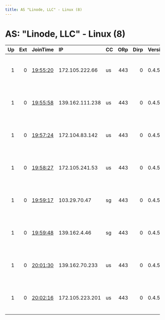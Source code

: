 ```yaml
---
title: AS "Linode, LLC" - Linux (8)
---
```


# AS: "Linode, LLC" - Linux (8)

|   Up |   Ext | JoinTime                                                                                            | IP              | CC   |   ORp |   Dirp | Version   | Contact                  | Nickname     |   eFamMembers |
|-----:|------:|:----------------------------------------------------------------------------------------------------|:----------------|:-----|------:|-------:|:----------|:-------------------------|:-------------|--------------:|
|    1 |     0 | [19:55:20](https://metrics.torproject.org/rs.html#details/F60AAC17870593DEDE7996F7CB7221A9BBAC86CD) | 172.105.222.66  | us   |   443 |      0 | 0.4.5.9   | 2AD9 D137 2415 1FA2 A12B | SISrelayTYO2 |             8 |
|    1 |     0 | [19:55:58](https://metrics.torproject.org/rs.html#details/533E9616C437DA5AA07400376B6D0E71DA7590FF) | 139.162.111.238 | us   |   443 |      0 | 0.4.5.9   | 2AD9 D137 2415 1FA2 A12B | SISrelayTYO3 |             8 |
|    1 |     0 | [19:57:24](https://metrics.torproject.org/rs.html#details/41E3EEBEF95DE72D62E5DC56BE69B799B4967EBA) | 172.104.83.142  | us   |   443 |      0 | 0.4.5.9   | 2AD9 D137 2415 1FA2 A12B | SISrelayTYO4 |             8 |
|    1 |     0 | [19:58:27](https://metrics.torproject.org/rs.html#details/8A8BB9433AD84546187380C9C52E102BAED905AA) | 172.105.241.53  | us   |   443 |      0 | 0.4.5.9   | 2AD9 D137 2415 1FA2 A12B | SISrelayTYO5 |             8 |
|    1 |     0 | [19:59:17](https://metrics.torproject.org/rs.html#details/C0F8E409D7E062E94CECF4EA894CFEC5C2E44C19) | 103.29.70.47    | sg   |   443 |      0 | 0.4.5.9   | 2AD9 D137 2415 1FA2 A12B | SISrelayTYO8 |             8 |
|    1 |     0 | [19:59:48](https://metrics.torproject.org/rs.html#details/5B73C1092ED1D83C3C631B0E3B5AF9B228378DFD) | 139.162.4.46    | sg   |   443 |      0 | 0.4.5.9   | 2AD9 D137 2415 1FA2 A12B | SISrelaySGP1 |             8 |
|    1 |     0 | [20:01:30](https://metrics.torproject.org/rs.html#details/AD362B0DE20DC62764CB4F46E0AB169B02C9AC37) | 139.162.70.233  | us   |   443 |      0 | 0.4.5.9   | 2AD9 D137 2415 1FA2 A12B | SISrelayTYO7 |             8 |
|    1 |     0 | [20:02:16](https://metrics.torproject.org/rs.html#details/D0A32B41F0A5B0AE8F7077784243B8A2970F75AC) | 172.105.223.201 | us   |   443 |      0 | 0.4.5.9   | 2AD9 D137 2415 1FA2 A12B | SISrelayTYO6 |             8 |
